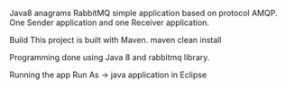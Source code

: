 Java8 anagrams
RabbitMQ simple application based on protocol AMQP.  
One Sender application and one Receiver application.  

Build
This project is built with Maven.
maven clean install

Programming done using Java 8 and rabbitmq library.  

Running the app
Run As -> java application in Eclipse
